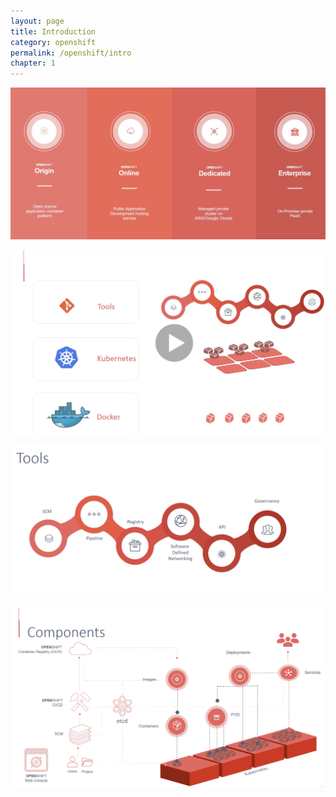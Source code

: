```yaml
---
layout: page
title: Introduction
category: openshift
permalink: /openshift/intro
chapter: 1
---
```


![](images/flavors.png)

![](images/stack.png)

![](images/toolchain.png)

![](images/openshift_components.png)